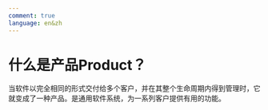 ```yaml
---
comment: true
language: en&zh
---
```


# 什么是产品Product？
当软件以完全相同的形式交付给多个客户，并在其整个生命周期内得到管理时，它就变成了一种产品。是通用软件系统，为一系列客户提供有用的功能。

